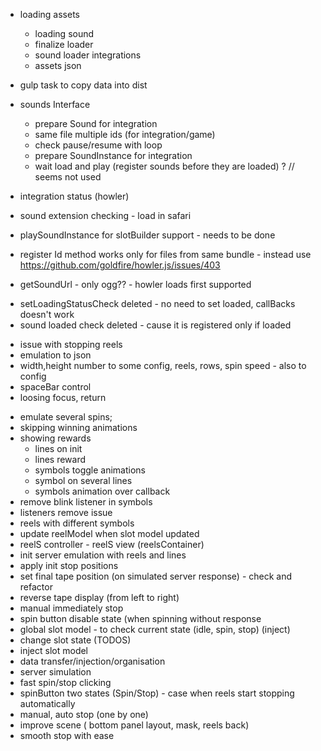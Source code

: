 
- loading assets
    + loading sound
    + finalize loader
    + sound loader integrations
    - assets json

- gulp task to copy data into dist

- sounds Interface
    + prepare Sound for integration
    + same file multiple ids (for integration/game)
    + check pause/resume with loop
    - prepare SoundInstance for integration
    - wait load and play (register sounds before they are loaded) ? // seems not used

- integration status (howler)
 - sound extension checking - load in safari
 - playSoundInstance for slotBuilder support - needs to be done
 - register Id method works only for files from same bundle - instead use https://github.com/goldfire/howler.js/issues/403
 - getSoundUrl - only ogg?? - howler loads first supported
 + setLoadingStatusCheck deleted - no need to set loaded, callBacks doesn't work
 + sound loaded check deleted - cause it is registered only if loaded

- issue with stopping reels
- emulation to json
- width,height number to some config, reels, rows, spin speed - also to config
- spaceBar control
- loosing focus, return

+ emulate several spins;
+ skipping winning animations
+ showing rewards
    + lines on init
    + lines reward
    + symbols toggle animations
    + symbol on several lines
    + symbols animation over callback
+ remove blink listener in symbols
+ listeners remove issue
+ reels with different symbols
+ update reelModel when slot model updated
+ reelS  controller - reelS view (reelsContainer)
+ init server emulation with reels and lines
+ apply init stop positions
+ set final tape position (on simulated server response) - check and refactor
+ reverse tape display (from left to right)
+ manual immediately stop
+ spin button disable state (when spinning without response
+ global slot model - to check current state (idle, spin, stop) (inject)
+ change slot state (TODOS)
+ inject slot model
+ data transfer/injection/organisation
+ server simulation
+ fast spin/stop clicking
+ spinButton two states (Spin/Stop) - case when reels start stopping automatically
+ manual, auto stop (one by one)
+ improve scene ( bottom panel layout, mask, reels back)
+ smooth stop with ease


